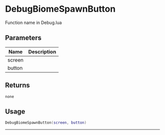 # DebugBiomeSpawnButton

Function name in Debug.lua

## Parameters

| Name   | Description |
| ------ | ----------- |
| screen |             |
| button |             |

## Returns

`none`

## Usage

```lua
DebugBiomeSpawnButton(screen, button)
```

---
